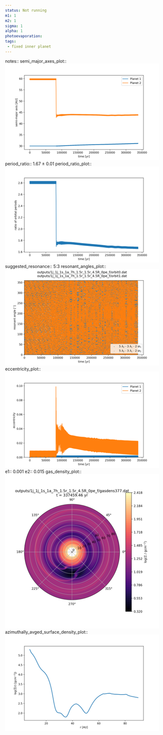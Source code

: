 ```yaml
---
status: Not running
m1: 1
m2: 1
sigma: 1
alpha: 1
photoevaporation: 
tags:
 - fixed inner planet
---
```


notes::
semi_major_axes_plot:: ![semi_major_axes_1j_1j_1s_1a_7h_1.5r_1.5r_4.5R_0pe_f.png](plots/semi_major_axes/semi_major_axes_1j_1j_1s_1a_7h_1.5r_1.5r_4.5R_0pe_f.png)
period_ratio:: 1.67 ± 0.01
period_ratio_plot:: ![period_ratio_1j_1j_1s_1a_7h_1.5r_1.5r_4.5R_0pe_f.png](plots/period_ratio/period_ratio_1j_1j_1s_1a_7h_1.5r_1.5r_4.5R_0pe_f.png)
suggested_resonance:: 5:3
resonant_angles_plot:: ![resonant_angles_1j_1j_1s_1a_7h_1.5r_1.5r_4.5R_0pe_f.png](plots/resonant_angles/resonant_angles_1j_1j_1s_1a_7h_1.5r_1.5r_4.5R_0pe_f.png)
eccentricity_plot:: ![eccentricity_1j_1j_1s_1a_7h_1.5r_1.5r_4.5R_0pe_f.png](plots/eccentricity/eccentricity_1j_1j_1s_1a_7h_1.5r_1.5r_4.5R_0pe_f.png)
e1:: 0.001
e2:: 0.015
gas_density_plot:: ![gas_density_1j_1j_1s_1a_7h_1.5r_1.5r_4.5R_0pe_f.png](plots/gas_density/gas_density_1j_1j_1s_1a_7h_1.5r_1.5r_4.5R_0pe_f.png)
azimuthally_avged_surface_density_plot:: ![azimuthally_avged_surface_density_1j_1j_1s_1a_7h_1.5r_1.5r_4.5R_0pe_f.png](plots/azimuthally_avged_surface_density/azimuthally_avged_surface_density_1j_1j_1s_1a_7h_1.5r_1.5r_4.5R_0pe_f.png)
